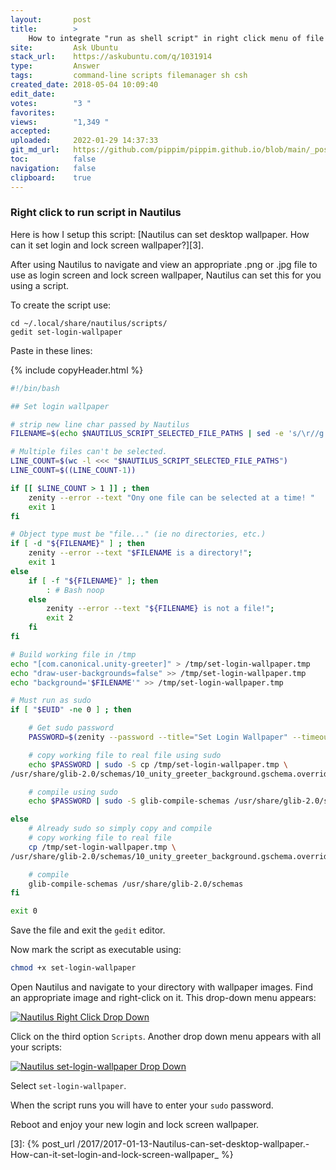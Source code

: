 ```yaml
---
layout:       post
title:        >
    How to integrate "run as shell script" in right click menu of file manager?
site:         Ask Ubuntu
stack_url:    https://askubuntu.com/q/1031914
type:         Answer
tags:         command-line scripts filemanager sh csh
created_date: 2018-05-04 10:09:40
edit_date:    
votes:        "3 "
favorites:    
views:        "1,349 "
accepted:     
uploaded:     2022-01-29 14:37:33
git_md_url:   https://github.com/pippim/pippim.github.io/blob/main/_posts/2018/2018-05-04-How-to-integrate-_run-as-shell-script_-in-right-click-menu-of-file-manager_.md
toc:          false
navigation:   false
clipboard:    true
---
```


### Right click to run script in Nautilus

Here is how I setup this script: [Nautilus can set desktop wallpaper. How can it set login and lock screen wallpaper?][3].

After using Nautilus to navigate and view an appropriate .png or .jpg file to use as login screen and lock screen wallpaper, Nautilus can set this for you using a script.

To create the script use:

``` 
cd ~/.local/share/nautilus/scripts/
gedit set-login-wallpaper
```

Paste in these lines:



{% include copyHeader.html %}
``` bash
#!/bin/bash

## Set login wallpaper

# strip new line char passed by Nautilus
FILENAME=$(echo $NAUTILUS_SCRIPT_SELECTED_FILE_PATHS | sed -e 's/\r//g')

# Multiple files can't be selected.
LINE_COUNT=$(wc -l <<< "$NAUTILUS_SCRIPT_SELECTED_FILE_PATHS")
LINE_COUNT=$((LINE_COUNT-1))

if [[ $LINE_COUNT > 1 ]] ; then
    zenity --error --text "Ony one file can be selected at a time! "
    exit 1
fi

# Object type must be "file..." (ie no directories, etc.)
if [ -d "${FILENAME}" ] ; then
    zenity --error --text "$FILENAME is a directory!";
    exit 1
else
    if [ -f "${FILENAME}" ]; then
        : # Bash noop
    else
        zenity --error --text "${FILENAME} is not a file!";
        exit 2
    fi
fi

# Build working file in /tmp
echo "[com.canonical.unity-greeter]" > /tmp/set-login-wallpaper.tmp
echo "draw-user-backgrounds=false" >> /tmp/set-login-wallpaper.tmp
echo "background='$FILENAME'" >> /tmp/set-login-wallpaper.tmp

# Must run as sudo
if [ "$EUID" -ne 0 ] ; then

    # Get sudo password
    PASSWORD=$(zenity --password --title="Set Login Wallpaper" --timeout=20)

    # copy working file to real file using sudo
    echo $PASSWORD | sudo -S cp /tmp/set-login-wallpaper.tmp \
/usr/share/glib-2.0/schemas/10_unity_greeter_background.gschema.override

    # compile using sudo
    echo $PASSWORD | sudo -S glib-compile-schemas /usr/share/glib-2.0/schemas

else
    # Already sudo so simply copy and compile
    # copy working file to real file
    cp /tmp/set-login-wallpaper.tmp \
/usr/share/glib-2.0/schemas/10_unity_greeter_background.gschema.override

    # compile
    glib-compile-schemas /usr/share/glib-2.0/schemas
fi

exit 0
```

Save the file and exit the `gedit` editor.

Now mark the script as executable using:

``` bash
chmod +x set-login-wallpaper
```

Open Nautilus and navigate to your directory with wallpaper images. Find an appropriate image and right-click on it. This drop-down menu appears:

[![Nautilus Right Click Drop Down][1]][1]

Click on the third option `Scripts`. Another drop down menu appears with all your scripts:

[![Nautilus set-login-wallpaper Drop Down][2]][2]

Select `set-login-wallpaper`.

When the script runs you will have to enter your `sudo` password.

Reboot and enjoy your new login and lock screen wallpaper.

  [1]: https://i.stack.imgur.com/EleRC.png
  [2]: https://i.stack.imgur.com/CsQ9O.png
  [3]: {% post_url /2017/2017-01-13-Nautilus-can-set-desktop-wallpaper.-How-can-it-set-login-and-lock-screen-wallpaper_ %}
